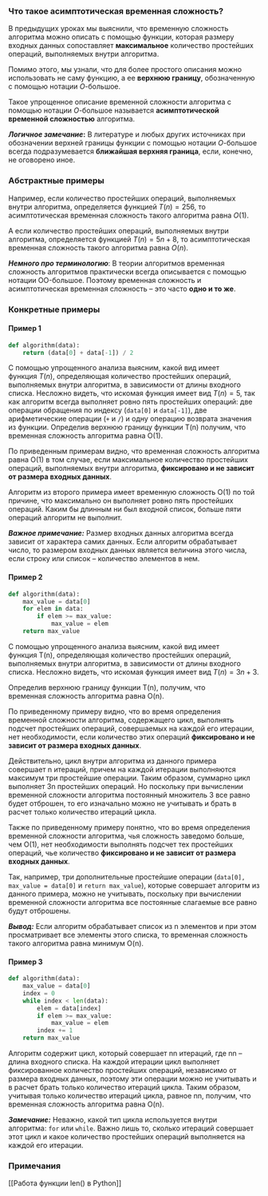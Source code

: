 ### Что такое асимптотическая временная сложность?
В предыдущих уроках мы выяснили, что временную сложность алгоритма можно описать с помощью функции, которая размеру входных данных сопоставляет **максимальное** количество простейших операций, выполняемых внутри алгоритма. 

Помимо этого, мы узнали, что для более простого описания можно использовать не саму функцию, а ее **верхнюю границу**, обозначенную с помощью нотации $O$-большое. 

Такое упрощенное описание временной сложности алгоритма с помощью нотации $O$-большое называется **асимптотической временной сложностью** алгоритма.

***Логичное замечание*:** В литературе и любых других источниках при обозначении верхней границы функции с помощью нотации $O$-большое всегда подразумевается **ближайшая верхняя граница**, если, конечно, не оговорено иное.

### Абстрактные примеры
Например, если количество простейших операций, выполняемых внутри алгоритма, определяется функцией $T(n)=256$, то асимптотическая временная сложность такого алгоритма равна $O(1)$. 

А если количество простейших операций, выполняемых внутри алгоритма, определяется функцией $T(n)=5n+8$, то асимптотическая временная сложность такого алгоритма равна $O(n)$.

***Немного про терминологию***: В теории алгоритмов временная сложность алгоритмов практически всегда описывается с помощью нотации OO-большое. Поэтому временная сложность и асимптотическая временная сложность – это часто **одно и то же**.
### Конкретные примеры
#### Пример 1

```python
def algorithm(data): 
	return (data[0] + data[-1]) / 2
```
 С помощью упрощенного анализа выясним, какой вид имеет функция $T(n)$, определяющая количество простейших операций, выполняемых внутри алгоритма, в зависимости от длины входного списка. Несложно видеть, что искомая функция имеет вид $T(n)=5$, так как алгоритм всегда выполняет ровно пять простейших операций: две операции обращения по индексу (`data[0]` и `data[-1]`), две арифметические операции (`+` и `/`) и одну операцию возврата значения из функции. Определив верхнюю границу функции T(n) получим, что временная сложность алгоритма равна O(1).

По приведенным примерам видно, что временная сложность алгоритма равна O(1) в том случае, если максимальное количество простейших операций, выполняемых внутри алгоритма, **фиксировано и не зависит от размера входных данных**.

Алгоритм из второго примера имеет временную сложность O(1) по той причине, что максимально он выполняет ровно пять простейших операций. Каким бы длинным ни был входной список, больше пяти операций алгоритм не выполнит.

***Важное примечание:***
Размер входных данных алгоритма всегда зависит от характера самих данных. Если алгоритм обрабатывает число, то размером входных данных является величина этого числа, если строку или список – количество элементов в нем.

#### Пример 2
```python
def algorithm(data):
	max_value = data[0] 
	for elem in data: 
		if elem >= max_value: 
			max_value = elem 
	return max_value
```

С помощью упрощенного анализа выясним, какой вид имеет функция T(n), определяющая количество простейших операций, выполняемых внутри алгоритма, в зависимости от длины входного списка. Несложно видеть, что искомая функция имеет вид $T(n)=3n+3$.

Определив верхнюю границу функции T(n), получим, что временная сложность алгоритма равна O(n).

По приведенному примеру видно, что во время определения временной сложности алгоритма, содержащего цикл, выполнять подсчет простейших операций, совершаемых на каждой его итерации, нет необходимости, если количество этих операций **фиксировано и не зависит от размера входных данных**.

Действительно, цикл внутри алгоритма из данного примера совершает n итераций, причем на каждой итерации выполняются максимум три простейшие операции. Таким образом, суммарно цикл выполняет 3n простейших операций. Но поскольку при вычислении временной сложности алгоритма постоянный множитель 3 все равно будет отброшен, то его изначально можно не учитывать и брать в расчет только количество итераций цикла.

Также по приведенному примеру понятно, что во время определения временной сложности алгоритма, чья сложность заведомо больше, чем O(1), нет необходимости выполнять подсчет тех простейших операций, чье количество **фиксировано и не зависит от размера входных данных**.

Так, например, три дополнительные простейшие операции (`data[0], max_value = data[0]` и `return max_value`), которые совершает алгоритм из данного примера, можно не учитывать, поскольку при вычислении временной сложности алгоритма все постоянные слагаемые все равно будут отброшены.

***Вывод:*** Если алгоритм обрабатывает список из n элементов и при этом просматривает все элементы этого списка, то временная сложность такого алгоритма равна минимум O(n).

#### Пример 3

```python
def algorithm(data):
	max_value = data[0] 
	index = 0
	while index < len(data): 
		elem = data[index] 
		if elem >= max_value: 
			max_value = elem 
		index += 1 
	return max_value
```

Алгоритм содержит цикл, который совершает nn итераций, где nn – длина входного списка. На каждой итерации цикл выполняет фиксированное количество простейших операций, независимо от размера входных данных, поэтому эти операции можно не учитывать и в расчет брать только количество итераций цикла. Таким образом, учитывая только количество итераций цикла, равное nn, получим, что временная сложность алгоритма равна O(n).

***Замечание:***
Неважно, какой тип цикла используется внутри алгоритма: `for` или `while`. Важно лишь то, сколько итераций совершает этот цикл и какое количество простейших операций выполняется на каждой его итерации.
### Примечания
[[Работа функции len() в Python]]
